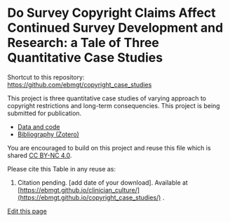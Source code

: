 <h1>Do Survey Copyright Claims Affect Continued Survey Development and Research: a Tale of Three Quantitative Case Studies</h1>

Shortcut to this repository: https://github.com/ebmgt/copyright_case_studies

This project is three quantitative case studies of varying approach to copyright restrictions and long-term consequencies. This project is being submitted for publication.

<ul>
  <li><a href="https://ebmgt.github.io/copyright_case_studies/data_and_code">Data and code</a></li>
  <li><a href="https://www.zotero.org/groups/612700/thriving.worksites/collections/R5HZDWFW">Bibliography (Zotero)</a></li>
</ul>

You are encouraged to build on this project and reuse this file which is shared [CC BY-NC 4.0](https://creativecommons.org/licenses/by-nc/4.0/). 

Please cite this Table in any reuse as:
1. Citation pending. [add date of your download]. Available at [https://ebmgt.github.io/clinician_culture/](https://ebmgt.github.io/copyright_case_studies/) .

<div><a href="https://github.com/ebmgt/ebmgt.github.io/edit/master/copyright_case_studies/README.md">Edit this page</a></div>
